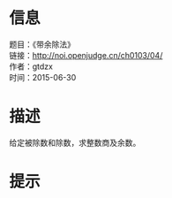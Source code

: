 # 信息  
题目：《带余除法》  
链接：http://noi.openjudge.cn/ch0103/04/  
作者：gtdzx  
时间：2015-06-30
# 描述
给定被除数和除数，求整数商及余数。  
# 提示

